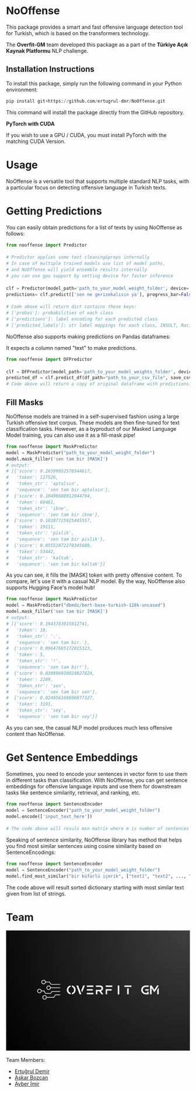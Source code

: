 # NoOffense
This package provides a smart and fast offensive language detection tool for Turkish, which is based on the transformers technology.

The **Overfit-GM** team developed this package as a part of the **Türkiye Açık Kaynak Platformu** NLP challenge.


## Installation Instructions
To install this package, simply run the following command in your Python environment:

```python
pip install git+https://github.com/ertugrul-dmr/NoOffense.git
```
This command will install the package directly from the GitHub repository.

**PyTorch with CUDA**

If you wish to use a GPU / CUDA, you must install PyTorch with the matching CUDA Version.
# Usage

NoOffense is a versatile tool that supports multiple standard NLP tasks, with a particular focus on detecting offensive language in Turkish texts.

# Getting Predictions
You can easily obtain predictions for a list of texts by using NoOffense as follows:
```python
from nooffense import Predictor

# Predictor applies some text cleaning&preps internally
# In case of multiple trained models use list of model paths,
# and NoOffense will yield ensemble results internally
# you can use gpu support by setting device for faster inference

clf = Predictor(model_path='path_to_your_model_weight_folder', device='cuda')
predictions= clf.predict(['sen ne gerizekalısın ya'], progress_bar=False)

# Code above will return dict contains these keys:
# ['probas']: probabilities of each class
# ['predictions']: label encoding for each predicted class
# ['predicted_labels']: str label mappings for each class, INSULT, Racist etc.
```
NoOffense also supports making predictions on Pandas dataframes:

It expects a column named "text" to make predictions.
```python
from nooffense import DFPredictor

clf = DFPredictor(model_path='path_to_your_model_weights_folder', device='cpu')
predicted_df = clf.predict_df(df_path="path_to_your_csv_file", save_csv=False, progress_bar=True)
# Code above will return a copy of original dataframe with predictions.
```

## Fill Masks

NoOffense models are trained in a self-supervised fashion using a large Turkish offensive text corpus. These models are then fine-tuned for text classification tasks. However, as a byproduct of our Masked Language Model training, you can also use it as a fill-mask pipe!
```python
from nooffense import MaskPredictor
model = MaskPredictor("path_to_your_model_weight_folder")
model.mask_filler('sen tam bir [MASK]')
# output:
# [{'score': 0.26599952578544617,
#   'token': 127526,
#   'token_str': 'aptalsın',
#   'sequence': 'sen tam bir aptalsın'},
#  {'score': 0.10496608912944794,
#   'token': 69461,
#   'token_str': 'ibne',
#   'sequence': 'sen tam bir ibne'},
#  {'score': 0.10287725925445557,
#   'token': 19111,
#   'token_str': 'pislik',
#   'sequence': 'sen tam bir pislik'},
#  {'score': 0.05552872270345688,
#   'token': 53442,
#   'token_str': 'kaltak',
#   'sequence': 'sen tam bir kaltak'}]
```

As you can see, it fills the [MASK] token with pretty offensive content. To compare, let's use it with a casual NLP model. By the way, NoOffense also supports Hugging Face's model hub!

```python
from nooffense import MaskPredictor
model = MaskPredictor("dbmdz/bert-base-turkish-128k-uncased")
model.mask_filler('sen tam bir [MASK]')
# output:
# [{'score': 0.1943783015012741,
#   'token': 18,
#   'token_str': '.',
#   'sequence': 'sen tam bir.'},
#  {'score': 0.09647665172815323,
#   'token': 5,
#   'token_str': '!',
#   'sequence': 'sen tam bir!'},
#  {'score': 0.030896930024027824,
#   'token': 2289,
#   'token_str': 'sen',
#   'sequence': 'sen tam bir sen'},
#  {'score': 0.024956168606877327,
#   'token': 3191,
#   'token_str': 'sey',
#   'sequence': 'sen tam bir sey'}]
```
As you can see, the casual NLP model produces much less offensive content than NoOffense.

# Get Sentence Embeddings

Sometimes, you need to encode your sentences in vector form to use them in different tasks than classification. With NoOffense, you can get sentence embeddings for offensive language inputs and use them for downstream tasks like sentence similarity, retrieval, and ranking, etc.
```python
from nooffense import SentenceEncoder
model = SentenceEncoder("path_to_your_model_weight_folder")
model.encode(['input_text_here'])

# The code above will resuls mxn matrix where m is number of sentences given and n is dimension of encoder model.
```


Speaking of sentence similarity, NoOffense library has method that helps you find most similar sentences using cosine similarity based on SentenceEncodings:
```python
from nooffense import SentenceEncoder
model = SentenceEncoder("path_to_your_model_weight_folder")
model.find_most_similar("bir küfürlü içerik", ["text1", "text2", ..., "text_n"])
```
The code above will result sorted dictionary starting with most similar text given from list of strings.
# Team



<p align="center">
  <img src="https://github.com/ertugrul-dmr/NoOffense/blob/master/docs/img/team_logov1.png?raw=true" alt="">
</p>

Team Members:
- [Ertuğrul Demir](https://github.com/ertugrul-dmr)
- [Askar Bozcan](https://github.com/askarbozcan)
- [Ayber İmir](https://github.com/ayberkimir)
